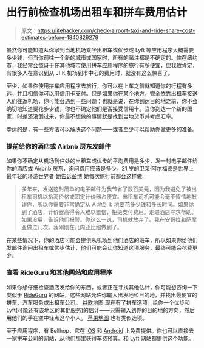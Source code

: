 # 出行前检查机场出租车和拼车费用估计

> 原文：<https://lifehacker.com/check-airport-taxi-and-ride-share-cost-estimates-before-1840829279>

虽然你可能知道从你家到当地机场乘坐出租车或优步或 Lyft 等应用程序大概需要多少钱，但当你前往一个新的城市或国家时，所有的赌注都是不确定的。住在纽约市，我经常会惊讶于在其他城市使用拼车应用程序的旅行有多便宜，但我敢肯定，有很多人在意识到从 JFK 机场到市中心的费用时，就没有这么惊喜了。



至少，如果你使用拼车应用程序去旅行，你可以在上车之前就知道你的行程有多远，并且相信你可以用信用卡支付。但是如果你在某个地方，完全依靠出租车接送人们往返机场，你可能会遇到一些问题；也就是说，在你到达目的地之前，你不会确切地知道要花多少钱，你也不确定他们是否接受信用卡。当你到达一个新的国家，时差还没倒过来，你最不想做的事情就是找到当地货币并考虑汇率。

幸运的是，有一些方法可以解决这个问题——或者至少可以帮助你做更多的准备。

### 提前给你的酒店或 Airbnb 房东发邮件

如果你不确定从机场到住处的出租车或优步的平均费用是多少，发一封电子邮件给你的酒店或 Airbnb 房东，询问费用应该是多少。21 岁的卫莱·阿尔福德是世界上最年轻的环游世界者 [她告诉彭博](https://www.bloomberg.com/news/articles/2019-11-13/ingenious-trip-hacks-from-a-guinness-world-record-holder-for-travel) 她每次旅行前都会这样做:

> 多年来，发送这封简单的电子邮件为我节省了数百美元，因为我避免了被出租车司机以抬高价格或固定计价器占便宜。出租车司机可能会毫不留情地敲诈你，所以你需要非常确定从 A 地到 b 地要花多少钱和多长时间。如果你到了酒店，计价器高得令人难以置信，拒绝支付费用。走进酒店寻求帮助。如果没用，告诉他们报警。你这么一说，司机就放弃了。我在安哥拉和萨摩亚做过几次。我刚刚在几内亚比绍做到了。

在某些情况下，你的酒店可能会提供从机场到他们酒店的班车，所以如果你给他们发邮件询问出租车或优步估计，他们可能会让你知道这项服务，最终可能会花费更少。

### 查看 RideGuru 和其他网站和应用程序

如果你想仔细检查酒店发给你的东西，或者正在寻找其他估计，你可能想咨询一下类似于 [RideGuru](https://ride.guru/) 的网站，这些网站允许你输入出发地和目的地，并找出最便宜的拼车、汽车服务或出租车公司。 [谷歌地图](https://www.google.com/maps) 现在有了拼车选项，给你一个优步和 Lyft(可能还有该地区的其他服务)的估计——只需输入到你的目的地的方向，然后用他们的手在空中轻点这个小人。 [苹果地图](https://www.apple.com/ios/maps/) 也有类似选项。

至于应用程序，有 Bellhop，它在 [iOS](https://itunes.apple.com/nz/app/bellhop-compare-ride-shares/id1081008679?mt=8) 和 [Android](https://play.google.com/store/apps/details?id=com.bellhop.app) 上免费提供。你也可以直接去一家拼车公司的网站，从他们那里获得车费预算。和 [Lyft](https://www.lyft.com/rider/fare-estimate) 网站都提供这个功能。